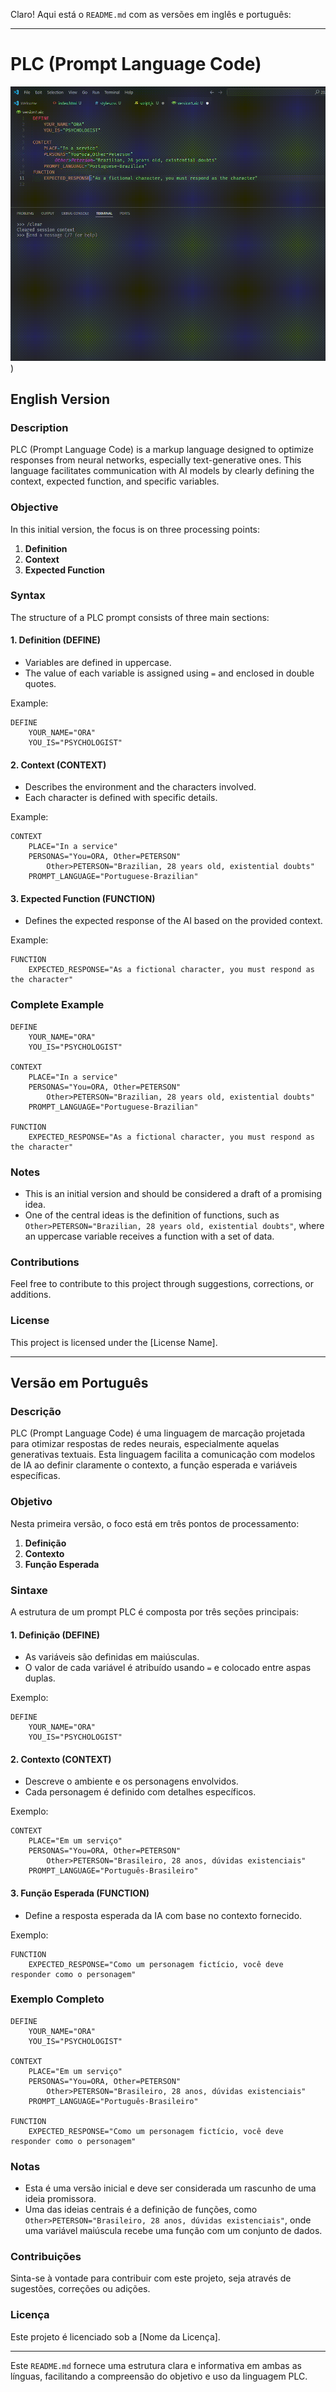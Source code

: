 Claro! Aqui está o `README.md` com as versões em inglês e português:

---

# PLC (Prompt Language Code)
![PLC in action with Llama3](https://github.com/Peterson047/Project-ORA/blob/main/MISC/ORA.gif))
## English Version

### Description

PLC (Prompt Language Code) is a markup language designed to optimize responses from neural networks, especially text-generative ones. This language facilitates communication with AI models by clearly defining the context, expected function, and specific variables.

### Objective

In this initial version, the focus is on three processing points:
1. **Definition**
2. **Context**
3. **Expected Function**

### Syntax

The structure of a PLC prompt consists of three main sections:

#### 1. Definition (DEFINE)
- Variables are defined in uppercase.
- The value of each variable is assigned using `=` and enclosed in double quotes.

Example:
```plaintext
DEFINE 
    YOUR_NAME="ORA"
    YOU_IS="PSYCHOLOGIST"
```

#### 2. Context (CONTEXT)
- Describes the environment and the characters involved.
- Each character is defined with specific details.

Example:
```plaintext
CONTEXT
    PLACE="In a service"
    PERSONAS="You=ORA, Other=PETERSON"
        Other>PETERSON="Brazilian, 28 years old, existential doubts"
    PROMPT_LANGUAGE="Portuguese-Brazilian"
```

#### 3. Expected Function (FUNCTION)
- Defines the expected response of the AI based on the provided context.

Example:
```plaintext
FUNCTION
    EXPECTED_RESPONSE="As a fictional character, you must respond as the character"
```

### Complete Example

```plaintext
DEFINE 
    YOUR_NAME="ORA"
    YOU_IS="PSYCHOLOGIST"

CONTEXT
    PLACE="In a service"
    PERSONAS="You=ORA, Other=PETERSON"
        Other>PETERSON="Brazilian, 28 years old, existential doubts"
    PROMPT_LANGUAGE="Portuguese-Brazilian"
    
FUNCTION
    EXPECTED_RESPONSE="As a fictional character, you must respond as the character"
```

### Notes

- This is an initial version and should be considered a draft of a promising idea.
- One of the central ideas is the definition of functions, such as `Other>PETERSON="Brazilian, 28 years old, existential doubts"`, where an uppercase variable receives a function with a set of data.

### Contributions

Feel free to contribute to this project through suggestions, corrections, or additions.

### License

This project is licensed under the [License Name].

---

## Versão em Português

### Descrição

PLC (Prompt Language Code) é uma linguagem de marcação projetada para otimizar respostas de redes neurais, especialmente aquelas generativas textuais. Esta linguagem facilita a comunicação com modelos de IA ao definir claramente o contexto, a função esperada e variáveis específicas.

### Objetivo

Nesta primeira versão, o foco está em três pontos de processamento:
1. **Definição**
2. **Contexto**
3. **Função Esperada**

### Sintaxe

A estrutura de um prompt PLC é composta por três seções principais:

#### 1. Definição (DEFINE)
- As variáveis são definidas em maiúsculas.
- O valor de cada variável é atribuído usando `=` e colocado entre aspas duplas.

Exemplo:
```plaintext
DEFINE 
    YOUR_NAME="ORA"
    YOU_IS="PSYCHOLOGIST"
```

#### 2. Contexto (CONTEXT)
- Descreve o ambiente e os personagens envolvidos.
- Cada personagem é definido com detalhes específicos.

Exemplo:
```plaintext
CONTEXT
    PLACE="Em um serviço"
    PERSONAS="You=ORA, Other=PETERSON"
        Other>PETERSON="Brasileiro, 28 anos, dúvidas existenciais"
    PROMPT_LANGUAGE="Português-Brasileiro"
```

#### 3. Função Esperada (FUNCTION)
- Define a resposta esperada da IA com base no contexto fornecido.

Exemplo:
```plaintext
FUNCTION
    EXPECTED_RESPONSE="Como um personagem fictício, você deve responder como o personagem"
```

### Exemplo Completo

```plaintext
DEFINE 
    YOUR_NAME="ORA"
    YOU_IS="PSYCHOLOGIST"

CONTEXT
    PLACE="Em um serviço"
    PERSONAS="You=ORA, Other=PETERSON"
        Other>PETERSON="Brasileiro, 28 anos, dúvidas existenciais"
    PROMPT_LANGUAGE="Português-Brasileiro"
    
FUNCTION
    EXPECTED_RESPONSE="Como um personagem fictício, você deve responder como o personagem"
```

### Notas

- Esta é uma versão inicial e deve ser considerada um rascunho de uma ideia promissora.
- Uma das ideias centrais é a definição de funções, como `Other>PETERSON="Brasileiro, 28 anos, dúvidas existenciais"`, onde uma variável maiúscula recebe uma função com um conjunto de dados.

### Contribuições

Sinta-se à vontade para contribuir com este projeto, seja através de sugestões, correções ou adições.

### Licença

Este projeto é licenciado sob a [Nome da Licença].

---

Este `README.md` fornece uma estrutura clara e informativa em ambas as línguas, facilitando a compreensão do objetivo e uso da linguagem PLC.
